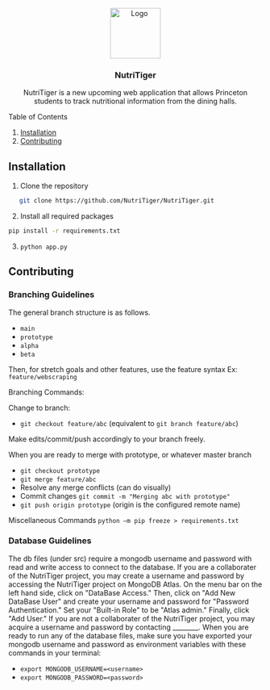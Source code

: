 <br />
<div align="center">
    <img src="static/media/logo.png" alt="Logo" width="100" height="100">

  <h3 align="center">NutriTiger</h3>

  <p align="center">
    NutriTiger is a new upcoming web application that allows Princeton students to track nutritional information from the dining halls.</a>
    <br />
  </p>
</div>

  <summary>Table of Contents</summary>
  <ol>
    <li>
      <a href="#installation">Installation</a>
    </li>
    <li><a href="#contributing">Contributing</a></li>
  </ol>

## Installation
1. Clone the repository
```sh
   git clone https://github.com/NutriTiger/NutriTiger.git
```
2. Install all required packages
```sh
pip install -r requirements.txt
```
3. ``python app.py``
## Contributing
### Branching Guidelines
The general branch structure is as follows.
- ``main``
- ``prototype``
- ``alpha``
- ``beta``

Then, for stretch goals and other features, use the feature syntax
Ex: ``feature/webscraping``

Branching Commands:

Change to branch:
- ``git checkout feature/abc`` (equivalent to ``git branch feature/abc``)

Make edits/commit/push accordingly to your branch freely.

When you are ready to merge with prototype, or whatever master branch
- ``git checkout prototype``
- ``git merge feature/abc``
- Resolve any merge conflicts (can do visually)
- Commit changes ``git commit -m "Merging abc with prototype"``
- ``git push origin prototype`` (origin is the configured remote name)


Miscellaneous Commands
``python –m pip freeze > requirements.txt``
### Database Guidelines
The db files (under src) require a mongodb username and password with read and write access to connect to the database. 
If you are a collaborater of the NutriTiger project, you may create a username and password by accessing the NutriTiger project on MongoDB Atlas. On the menu bar on the left hand side, click on "DataBase Access." Then, click on "Add New DataBase User" and create your username and password for "Password Authentication." Set your "Built-in Role" to be "Atlas admin." Finally, click "Add User." 
If you are not a collaborater of the NutriTiger project, you may acquire a username and password by contacting ________.
When you are ready to run any of the database files, make sure you have exported your mongodb username and password as environment variables with these commands in your terminal:
- ``export MONGODB_USERNAME=<username>``
- ``export MONGODB_PASSWORD=<password>``

